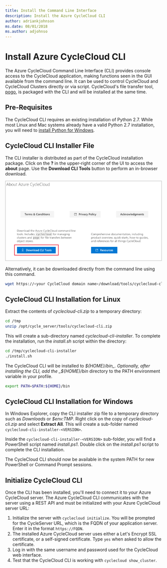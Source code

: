 ```yaml
---
title: Install the Command Line Interface
description: Install the Azure CycleCloud CLI
author: adriankjohnson
ms.date: 08/01/2018
ms.author: adjohnso
---
```


# Install Azure CycleCloud CLI

The Azure CycleCloud Command Line Interface (CLI) provides console access to the CycleCloud application, making functions seen in the GUI available from the command line. It can be used to control CycleCloud and CycleCloud Clusters directly or via script. CycleCloud's file transfer tool, [pogo](pogo-overview.md), is packaged with the CLI and will be installed at the same time.

## Pre-Requisites

The CycleCloud CLI requires an existing installation of Python 2.7. While most Linux and Mac systems already have a valid Python 2.7 installation, you will need to [install Python for Windows](https://docs.python-guide.org/en/latest/starting/install/win/).

## CycleCloud CLI Installer File

The CLI installer is distributed as part of the CycleCloud installation package. Click on the **?** in the upper-right corner of the UI to access the **about** page. Use the **Download CLI Tools** button to perform an in-browser download.

![Download CLI installer](./images/cli-download.png)

Alternatively, it can be downloaded directly from the command line using this command.

```bash
wget https://<your CycleCloud domain name>/download/tools/cyclecloud-cli.zip
```

## CycleCloud CLI Installation for Linux

Extract the contents of _cyclecloud-cli.zip_ to a temporary directory:

```bash
cd /tmp
unzip /opt/cycle_server/tools/cyclecloud-cli.zip
```

This will create a sub-directory named _cyclecloud-cli-installer_. To complete the installation, run the _install.sh_ script within the directory:

```bash
cd /tmp/cyclecloud-cli-installer
./install.sh
```

The CycleCloud CLI will be installed to _${HOME}/bin_. Optionally, after installing the CLI, add the _${HOME}/bin_ directory to the PATH environment variable in your profile.

```bash
export PATH=$PATH:${HOME}/bin
```

## CycleCloud CLI Installation for Windows

In Windows Explorer, copy the CLI installer zip file to a temporary directory such as _Downloads_ or _$env:TMP_. Right click on the copy of _cyclecloud-cli.zip_ and select **Extract All**. This will create a sub-folder named `cyclecloud-cli-installer-<VERSION>`.

Inside the `cyclecloud-cli-installer-<VERSION>` sub-folder, you will find a PowerShell script named _install.ps1_. Double click on the _install.ps1_ script to complete the CLI installation.

The CycleCloud CLI should now be available in the system PATH for new PowerShell or Command Prompt sessions.

## Initialize CycleCloud CLI

Once the CLI has been installed, you'll need to connect it to your Azure CycleCloud server. The Azure CycleCloud CLI communicates with the server using a REST API and must be initialized with your Azure CycleCloud server URL:

1. Initialize the server with `cyclecloud initialize`. You will be prompted for the CycleServer URL, which is the FQDN of your application server. Enter it in the format `https://FQDN`.
2. The installed Azure CycleCloud server uses either a Let's Encrypt SSL certificate, or a self-signed certificate. Type `yes` when asked to allow the certificate.
3. Log in with the same username and password used for the CycleCloud web interface.
4. Test that the CycleCloud CLI is working with `cyclecloud show_cluster`.